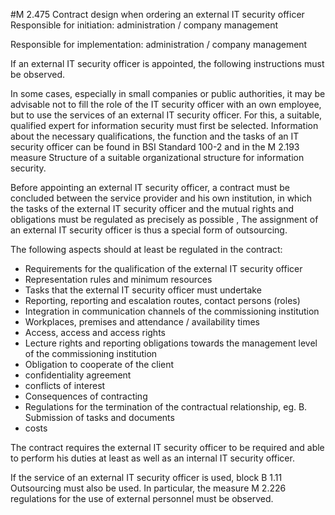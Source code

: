#M 2.475 Contract design when ordering an external IT security officer
Responsible for initiation: administration / company management

Responsible for implementation: administration / company management

If an external IT security officer is appointed, the following instructions must be observed.

In some cases, especially in small companies or public authorities, it may be advisable not to fill the role of the IT security officer with an own employee, but to use the services of an external IT security officer. For this, a suitable, qualified expert for information security must first be selected. Information about the necessary qualifications, the function and the tasks of an IT security officer can be found in BSI Standard 100-2 and in the M 2.193 measure Structure of a suitable organizational structure for information security.

Before appointing an external IT security officer, a contract must be concluded between the service provider and his own institution, in which the tasks of the external IT security officer and the mutual rights and obligations must be regulated as precisely as possible , The assignment of an external IT security officer is thus a special form of outsourcing.

The following aspects should at least be regulated in the contract:

* Requirements for the qualification of the external IT security officer
* Representation rules and minimum resources
* Tasks that the external IT security officer must undertake
* Reporting, reporting and escalation routes, contact persons (roles)
* Integration in communication channels of the commissioning institution
* Workplaces, premises and attendance / availability times
* Access, access and access rights
* Lecture rights and reporting obligations towards the management level of the commissioning institution
* Obligation to cooperate of the client
* confidentiality agreement
* conflicts of interest
* Consequences of contracting
* Regulations for the termination of the contractual relationship, eg. B. Submission of tasks and documents
* costs


The contract requires the external IT security officer to be required and able to perform his duties at least as well as an internal IT security officer.

If the service of an external IT security officer is used, block B 1.11 Outsourcing must also be used. In particular, the measure M 2.226 regulations for the use of external personnel must be observed.



